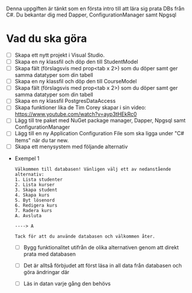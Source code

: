 Denna uppgiften är tänkt som en första intro till att lära sig prata DBs från C#. Du bekantar dig med Dapper, ConfigurationManager samt Npgsql

# Vad du ska göra

- [ ]  Skapa ett nytt projekt i Visual Studio.
- [ ]  Skapa en ny klassfil och döp den till StudentModel
- [ ]  Skapa fält (förslagsvis med prop<tab x 2>) som du döper samt ger samma datatyper som din tabell
- [ ]  Skapa en ny klassfil och döp den till CourseModel
- [ ]  Skapa fält (förslagsvis med prop<tab x 2>) som du döper samt ger samma datatyper som din tabell
- [ ]  Skapa en ny klassfil PostgresDataAccess
- [ ]  Skapa funktioner lika de Tim Corey skapar i sin video: https://www.youtube.com/watch?v=ayp3tHEkRc0
- [ ]  Lägg till tre paket med NuGet package manager, Dapper, Npgsql samt ConfigurationManager
- [ ]  Lägg till en ny Application Configuration File som ska ligga under "C# Items" när du tar new.
- [ ]  Skapa ett menysystem med följande alternativ

- Exempel 1
    
    ```
    Välkommen till databasen! Vänligen välj ett av nedanstående alternativ:
    1. Lista studenter
    2. Lista kurser
    3. Skapa student
    4. Skapa kurs
    5. Byt lösenord
    6. Redigera kurs
    7. Radera kurs
    A. Avsluta
    
    ----> A

    Tack för att du använde databasen och välkommen åter.
    ```

    - [ ]  Bygg funktionalitet utifrån de olika alternativen genom att direkt prata med databasen
    - [ ]  Det är alltså förbjudet att först läsa in all data från databasen och göra ändringar där
    - [ ]  Läs in datan varje gång den behövs
    